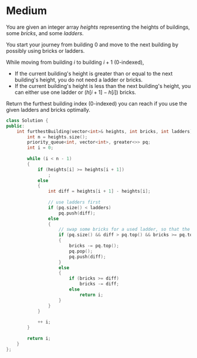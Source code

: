 # Medium

You are given an integer array $heights$ representing the heights of buildings, some $bricks$, and some $ladders$.

You start your journey from building $0$ and move to the next building by possibly using bricks or ladders.

While moving from building $i$ to building $i+1$ (0-indexed),

- If the current building's height is greater than or equal to the next building's height, you do not need a ladder or bricks.
- If the current building's height is less than the next building's height, you can either use one ladder or $(h[i+1] - h[i])$ bricks.

Return the furthest building index (0-indexed) you can reach if you use the given ladders and bricks optimally.

```cpp
class Solution {
public:
    int furthestBuilding(vector<int>& heights, int bricks, int ladders) {
        int n = heights.size();
        priority_queue<int, vector<int>, greater<>> pq;
        int i = 0;
        
        while (i < n - 1)
        {
            if (heights[i] >= heights[i + 1])
                ;
            else
            {
                int diff = heights[i + 1] - heights[i];
                
                // use ladders first
                if (pq.size() < ladders)
                    pq.push(diff);
                else
                {
                    // swap some bricks for a used ladder, so that the ladder can be used more efficiently in the future.
                    if (pq.size() && diff > pq.top() && bricks >= pq.top())
                    {
                        bricks -= pq.top();
                        pq.pop();
                        pq.push(diff);
                    }
                    else
                    {
                        if (bricks >= diff)
                            bricks -= diff;
                        else
                            return i;
                    }
                }
            }
            
            ++ i;
        }
        
        return i;
    }
};
```
